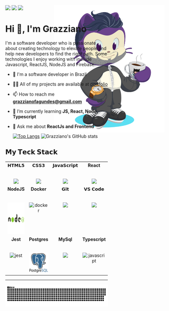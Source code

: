 <div> 
  <a href="https://www.instagram.com/grazzianoborgesfagundes/" target="_blank"><img src="https://img.shields.io/badge/-Instagram-%23E4405F?style=for-the-badge&logo=instagram&logoColor=white" target="_blank"></a>
  <a href = "mailto:grazzianofagundes@gmail.com"><img src="https://img.shields.io/badge/-Gmail-%23333?style=for-the-badge&logo=gmail&logoColor=white" target="_blank"></a>
  <a href="https://www.linkedin.com/in/grazziano-fagundes" target="_blank"><img src="https://img.shields.io/badge/-LinkedIn-%230077B5?style=for-the-badge&logo=linkedin&logoColor=white" target="_blank"></a>
  
<!-- <img align='right' src='https://github.com/Grazziano/Grazziano/blob/main/octocat-anime.gif?raw=true' width='150"'> -->
<img src="https://github.com/Grazziano/Grazziano/blob/main/Captura%20de%20tela%20de%202022-02-11%2020-08-54.png" align="right" width="350"/>

<div style="display: flex">
<div>
    <h1 align="left">Hi 👋, I'm Grazziano</h1>
    I'm a software developer who is passionate about creating technology to elevate people and help new developers to find the right path. Some technologies I enjoy working with include Javascript, ReactJS, NodeJS and Firebase.

- 🔭 I'm a software developer in Brazil
- 👨‍💻 All of my projects are available at [portfolio](https://portfolio-j37jbhpox-grazziano.vercel.app/)
- 📫 How to reach me **grazzianofagundes@gmail.com**
- 🌱 I’m currently learning **JS, React, Node, Typescript**
- 💬 Ask me about **ReactJs and Frontend**
  
  <!--
  <a href="https://github.com/Grazziano">
  <img height="180em" src="https://github-readme-stats.vercel.app/api?username=Grazziano&show_icons=true&theme=dark&include_all_commits=true&count_private=true"/>
  <img height="180em" src="https://github-readme-stats.vercel.app/api/top-langs/?username=Grazziano&layout=compact&langs_count=7&theme=dark"/>
  -->
  
  [![Top Langs](https://github-readme-stats.vercel.app/api/top-langs/?username=Grazziano&hide=html,blade,c%23&langs_count=5&layout=compact&theme=dark)](https://github.com/Grazziano/github-readme-stats)
  ![Grazziano's GitHub stats](https://github-readme-stats.vercel.app/api?username=Grazziano&show_icons=true&theme=dark)
  <!-- 
  [![Top Langs](https://github-readme-stats.vercel.app/api/top-langs/?username=Grazziano&layout=compact&theme=dark)](https://github.com/Grazziano/github-readme-stats)
  -->

 
## 𝗠𝘆 𝗧𝗲𝗰𝗸 𝗦𝘁𝗮𝗰𝗸

<table align="center">
  <tbody>
    <tr valign="top">
      <td width="25%" align="center">
        <span>𝗛𝗧𝗠𝗟𝟱</span><br><br><br>
        <img height="64px" src="https://cdn.svgporn.com/logos/html-5.svg">
      </td>
      <td width="25%" align="center">
        <span>𝗖𝗦𝗦𝟯</span><br><br><br>
        <img height="64px" src="https://cdn.svgporn.com/logos/css-3.svg">
      </td>
      <td width="25%" align="center">
        <span>𝗝𝗮𝘃𝗮𝗦𝗰𝗿𝗶𝗽𝘁</span><br><br><br>
        <img height="64px" src="https://cdn.svgporn.com/logos/javascript.svg">
      </td>
      <td width="25%" align="center">
        <span><strong>React</strong>
        </span><br><br><br>
        <img height="64px" src="https://cdn4.iconfinder.com/data/icons/logos-3/600/React.js_logo-512.png">
      </td>
    </tr>
    <tr valign="top">
      <td width="25%" align="center">
        <span><strong>NodeJS</strong>
        </span><br><br><br>
          <img src="https://raw.githubusercontent.com/devicons/devicon/master/icons/nodejs/nodejs-original-wordmark.svg" alt="nodejs" width="100" height="100"/>
      </td>
      <td width="25%" align="center">
        <span><strong>Docker</strong>
        </span><br><br><br>
          <img src="https://www.vectorlogo.zone/logos/docker/docker-official.svg" alt="docker" height="64"/>
      </td>
      <td width="25%" align="center">
        <span>𝗚𝗶𝘁</span><br><br><br>
        <img height="64px" src="https://cdn.svgporn.com/logos/git-icon.svg">
      </td>
      <td width="25%" align="center">
        <span>𝗩𝗦 𝗖𝗼𝗱𝗲</span><br><br><br>
        <img height="64px" src="https://cdn.svgporn.com/logos/visual-studio-code.svg">
      </td>
    </tr>
    <tr valign="top">
      <td width="25%" align="center">
        <span><strong>Jest</strong></span><br><br><br>
          <img src="https://www.vectorlogo.zone/logos/jestjsio/jestjsio-icon.svg" alt="jest" width="64" height="64"/>
      </td>
      <td width="25%" align="center">
        <span><strong>Postgres</strong></span><br><br><br>
          <img src="https://raw.githubusercontent.com/devicons/devicon/master/icons/postgresql/postgresql-original-wordmark.svg" alt="postgresql" height="64"/>
      </td>
      <td width="25%" align="center">
        <span><strong>MySql</strong></span><br><br><br>
        <img height="64px" src="https://www.vectorlogo.zone/logos/mysql/mysql-ar21.svg">
      </td>
      <td width="25%" align="center">
        <span><strong>Typescript</strong></span><br><br><br>
          <img src="https://icongr.am/devicon/typescript-original.svg?size=128&color=currentColor" alt="javascript" height="64"/>
      </td>
    </tr>
  </tbody>
</table>
<hr>
  
<!--   <h3 align="center">Languages:</h3>
    <div align="center">
        <a href="https://developer.mozilla.org/en-US/docs/Web/JavaScript" target="_blank" rel="noreferrer">
            <img src="https://raw.githubusercontent.com/devicons/devicon/master/icons/javascript/javascript-original.svg" alt="javascript" width="100" height="100"/>
        </a>
        <a href="https://www.w3.org/html/" target="_blank" rel="noreferrer">
          <img src="https://raw.githubusercontent.com/devicons/devicon/master/icons/html5/html5-original-wordmark.svg" alt="html5" width="100" height="100"/>
        </a>
        <a href="https://www.w3schools.com/css/" target="_blank" rel="noreferrer">
          <img src="https://raw.githubusercontent.com/devicons/devicon/master/icons/css3/css3-original-wordmark.svg" alt="css3" width="100" height="100"/>
        </a>
        <a href="https://www.php.net" target="_blank" rel="noreferrer">
          <img src="https://raw.githubusercontent.com/devicons/devicon/master/icons/php/php-original.svg" alt="php" width="100" height="100"/>
        </a>
    </div>
</div>
    <h3 align="center">Frameworks:</h3>
    <div align="center">
        <a href="https://reactjs.org/" target="_blank" rel="noreferrer">
        <img src="https://raw.githubusercontent.com/devicons/devicon/master/icons/react/react-original-wordmark.svg" alt="react" width="100" height="100"/>
        </a>
        <a href="https://nodejs.org" target="_blank" rel="noreferrer">
          <img src="https://raw.githubusercontent.com/devicons/devicon/master/icons/nodejs/nodejs-original-wordmark.svg" alt="nodejs" width="100" height="100"/>
        </a>
        <a href="https://laravel.com/" target="_blank" rel="noreferrer">
          <img src="https://raw.githubusercontent.com/devicons/devicon/master/icons/laravel/laravel-plain-wordmark.svg" alt="laravel" width="100" height="100"/>
        </a>
    </div>
    <h3 align="center">Other Tools:</h3>
    <div align="center">
        <a href="https://git-scm.com/" target="_blank" rel="noreferrer">
          <img src="https://www.vectorlogo.zone/logos/git-scm/git-scm-icon.svg" alt="git" width="100" height="100"/>
        </a>
        <a href="https://jestjs.io" target="_blank" rel="noreferrer">
          <img src="https://www.vectorlogo.zone/logos/jestjsio/jestjsio-icon.svg" alt="jest" width="100" height="100"/>
        </a>
        <a href="https://www.mysql.com/" target="_blank" rel="noreferrer">
          <img src="https://raw.githubusercontent.com/devicons/devicon/master/icons/mysql/mysql-original-wordmark.svg" alt="mysql" width="100" height="100"/>
        </a>
        <a href="https://www.docker.com/" target="_blank" rel="noreferrer">
          <img src="https://www.vectorlogo.zone/logos/docker/docker-official.svg" alt="docker" width="100" height="100"/>
        </a>
        <a href="https://www.postgresql.org" target="_blank" rel="noreferrer">
          <img src="https://raw.githubusercontent.com/devicons/devicon/master/icons/postgresql/postgresql-original-wordmark.svg" alt="postgresql" width="100" height="100"/>
        </a>
        <a href="https://redux.js.org/" target="_blank" rel="noreferrer">
          <img src="https://github.com/bestofjs/bestofjs-webui/blob/master/public/logos/redux.dark.svg" alt="redux" width="100" height="100"/>
        </a>
        <a href="https://www.typescriptlang.org/" target="_blank" rel="noreferrer">
            <img src="https://icongr.am/devicon/typescript-original.svg?size=128&color=currentColor" alt="javascript" width="100" height="100"/>
        </a>
    </div> -->
  
  ![Snake animation](https://github.com/Grazziano/Grazziano/blob/output/github-contribution-grid-snake.svg)
  <!-- <img src="https://github.com/Grazziano/Grazziano/blob/main/Captura%20de%20tela%20de%202022-02-11%2020-08-54.png" align="right" width="50%"/> -->
 </div>
</div>


  <!-- <img height="180em" src="https://github-readme-stats.vercel.app/api/top-langs/?username=Grazziano&hide=html&layout=compact=true&theme=dark"/>
  
  [![grazziano](https://github-readme-stats.vercel.app/api/top-langs/?username=Grazziano&hide=html&layout=compact=true&theme=default)](https://github.com/Grazziano/) -->

